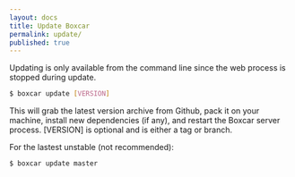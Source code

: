 ```yaml
---
layout: docs
title: Update Boxcar
permalink: update/
published: true
---
```


Updating is only available from the command line since the web process is stopped during update.

```bash
$ boxcar update [VERSION]
```

This will grab the latest version archive from Github, pack it on your machine, install new dependencies (if any), and restart the Boxcar server process. [VERSION] is optional and is either a tag or branch. 

For the lastest unstable (not recommended):

```bash
$ boxcar update master
```
